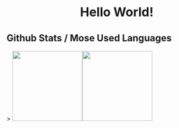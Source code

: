<h1 align='center'><strong>Hello World!</strong></h1>

## **Github Stats / Mose Used Languages**

<div style="white-space:nowrap;">
    > <img height="160em" src="https://github-readme-stats.vercel.app/api?username=011609&include_all_commits=true&count_private=true&show_icons=true&theme=tokyonight&text_color=77ddff&custom_title=Github%20Stats"><img height="160em" src="https://github-readme-stats.vercel.app/api/top-langs/?username=011609&layout=compact&theme=tokyonight&text_color=77ddff&langs_count=8">
</div>
